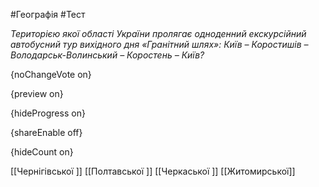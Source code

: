 #Географія #Тест

*Територією якої області України пролягає одноденний екскурсійний автобусний тур вихідного дня «Гранітний шлях»: Київ – Коростишів – Володарськ-Волинський – Коростень – Київ?*

{noChangeVote on}

{preview on}

{hideProgress on}

{shareEnable off}

{hideCount on}

[[Чернігівської ]]
[[Полтавської ]]
[[Черкаської ]]
[[Житомирської]]
